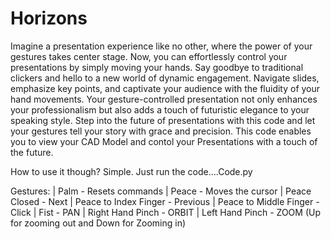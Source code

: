 # Horizons

Imagine a presentation experience like no other, where the power of your gestures takes center stage. Now, you can effortlessly control your presentations by simply moving your hands. Say goodbye to traditional clickers and hello to a new world of dynamic engagement. Navigate slides, emphasize key points, and captivate your audience with the fluidity of your hand movements. Your gesture-controlled presentation not only enhances your professionalism but also adds a touch of futuristic elegance to your speaking style. Step into the future of presentations with this code and let your gestures tell your story with grace and precision.
This code enables you to view your CAD Model and contol your Presentations with a touch of the future.

How to use it though? Simple. Just run the code....Code.py

Gestures:
 | Palm - Resets commands 
 | Peace - Moves the cursor
 | Peace Closed - Next
 | Peace to Index Finger - Previous
 | Peace to Middle Finger - Click
 | Fist - PAN
 | Right Hand Pinch - ORBIT
 | Left Hand Pinch - ZOOM (Up for zooming out and Down for Zooming in)
